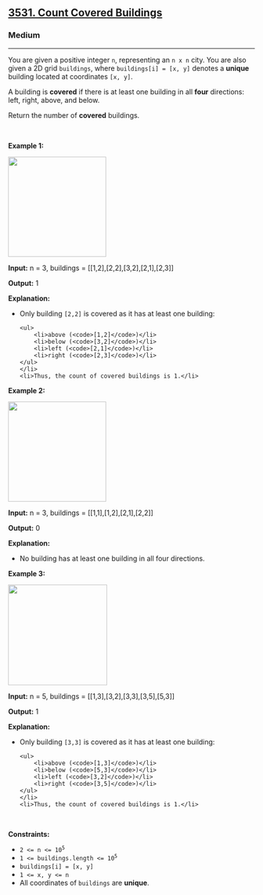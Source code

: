 <h2><a href="https://leetcode.com/problems/count-covered-buildings/">3531. Count Covered Buildings</a></h2><h3>Medium</h3><hr><p>You are given a positive integer <code>n</code>, representing an <code>n x n</code> city. You are also given a 2D grid <code>buildings</code>, where <code>buildings[i] = [x, y]</code> denotes a <strong>unique</strong> building located at coordinates <code>[x, y]</code>.</p>

<p>A building is <strong>covered</strong> if there is at least one building in all <strong>four</strong> directions: left, right, above, and below.</p>

<p>Return the number of <strong>covered</strong> buildings.</p>

<p>&nbsp;</p>
<p><strong class="example">Example 1:</strong></p>

<p><img src="https://assets.leetcode.com/uploads/2025/03/04/telegram-cloud-photo-size-5-6212982906394101085-m.jpg" style="width: 200px; height: 204px;" /></p>

<div class="example-block">
<p><strong>Input:</strong> <span class="example-io">n = 3, buildings = [[1,2],[2,2],[3,2],[2,1],[2,3]]</span></p>

<p><strong>Output:</strong> <span class="example-io">1</span></p>

<p><strong>Explanation:</strong></p>

<ul>
	<li>Only building <code>[2,2]</code> is covered as it has at least one building:

	<ul>
		<li>above (<code>[1,2]</code>)</li>
		<li>below (<code>[3,2]</code>)</li>
		<li>left (<code>[2,1]</code>)</li>
		<li>right (<code>[2,3]</code>)</li>
	</ul>
	</li>
	<li>Thus, the count of covered buildings is 1.</li>
</ul>
</div>

<p><strong class="example">Example 2:</strong></p>

<p><img src="https://assets.leetcode.com/uploads/2025/03/04/telegram-cloud-photo-size-5-6212982906394101086-m.jpg" style="width: 200px; height: 204px;" /></p>

<div class="example-block">
<p><strong>Input:</strong> <span class="example-io">n = 3, buildings = [[1,1],[1,2],[2,1],[2,2]]</span></p>

<p><strong>Output:</strong> <span class="example-io">0</span></p>

<p><strong>Explanation:</strong></p>

<ul>
	<li>No building has at least one building in all four directions.</li>
</ul>
</div>

<p><strong class="example">Example 3:</strong></p>

<p><img src="https://assets.leetcode.com/uploads/2025/03/16/telegram-cloud-photo-size-5-6248862251436067566-x.jpg" style="width: 202px; height: 205px;" /></p>

<div class="example-block">
<p><strong>Input:</strong> <span class="example-io">n = 5, buildings = [[1,3],[3,2],[3,3],[3,5],[5,3]]</span></p>

<p><strong>Output:</strong> <span class="example-io">1</span></p>

<p><strong>Explanation:</strong></p>

<ul>
	<li>Only building <code>[3,3]</code> is covered as it has at least one building:

	<ul>
		<li>above (<code>[1,3]</code>)</li>
		<li>below (<code>[5,3]</code>)</li>
		<li>left (<code>[3,2]</code>)</li>
		<li>right (<code>[3,5]</code>)</li>
	</ul>
	</li>
	<li>Thus, the count of covered buildings is 1.</li>
</ul>
</div>

<p>&nbsp;</p>
<p><strong>Constraints:</strong></p>

<ul>
	<li><code>2 &lt;= n &lt;= 10<sup>5</sup></code></li>
	<li><code>1 &lt;= buildings.length &lt;= 10<sup>5</sup> </code></li>
	<li><code>buildings[i] = [x, y]</code></li>
	<li><code>1 &lt;= x, y &lt;= n</code></li>
	<li>All coordinates of <code>buildings</code> are <strong>unique</strong>.</li>
</ul>

